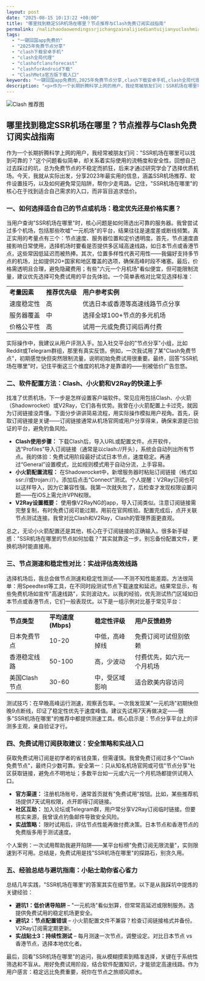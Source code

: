 ```yaml
---
layout: post
date: "2025-08-15 10:13:22 +08:00"
title: "哪里找到稳定SSR机场在哪里？节点推荐与Clash免费订阅实战指南"
permalink: /nalizhaodaowendingssrjichangzainalijiediantuijianyuclashmianfeidingyueshizhanzhinan/
tags:
  - "一键回国app免费的"
  - "2025年免费节点分享"
  - "clash下载安卓手机"
  - "clash全局代理"
  - "clashofclansforecast"
  - "clashforAndroid下载"
  - "ClashMeta官方版下载入口"
keywords: "一键回国app免费的,2025年免费节点分享,clash下载安卓手机,clash全局代理,clashofclansforecast,clashforAndroid下载,ClashMeta官方版下载入口"
description: "<p>作为一个长期折腾科学上网的用户，我经常被朋友们问：SSR机场在哪里可以找到可靠的？这个问题看似简单，却关系着实际使用的流畅度和安全性。回想自己过去踩过的坑，总为免费节点的不稳定而抓狂，后来才通过研究学会了选择优质机场。今天，我就从实际出发，分享2023年最实用的信息，涵盖SSR机场推荐、软件设置技巧，以及如何避免常见陷阱，帮你少走弯路。记住，SSR机场在哪里的核心在于找到适合自己需求的入口，而非盲目追求低价。</p>"
---
```


![Clash 推荐图](https://clashjd.github.io/assets/img/机场节点推荐.png)

## 哪里找到稳定SSR机场在哪里？节点推荐与Clash免费订阅实战指南

<p>作为一个长期折腾科学上网的用户，我经常被朋友们问："SSR机场在哪里可以找到可靠的？"这个问题看似简单，却关系着实际使用的流畅度和安全性。回想自己过去踩过的坑，总为免费节点的不稳定而抓狂，后来才通过研究学会了选择优质机场。今天，我就从实际出发，分享2023年最实用的信息，涵盖SSR机场推荐、软件设置技巧，以及如何避免常见陷阱，帮你少走弯路。记住，"SSR机场在哪里"的核心在于找到适合自己需求的入口，而非盲目追求低价。</p>
<h3>一、如何选择适合自己的节点或机场：稳定优先还是价格实惠？</h3>
<p>当用户查询"SSR机场在哪里"时，核心问题是如何筛选出可靠的服务器。我曾尝试过多个机场，包括那些吹嘘"一元机场"的平台，结果往往是速度差或断线频繁。真正实用的考量点有三个：节点速度、服务器位置和定价透明度。首先，节点速度直接影响日常使用，选择机场时要看是否提供多区域高速线路，如日本节点或香港节点，这些常因低延迟而被热捧。其次，位置多样性代表可用性——我偏好支持多节点的机场，比如提供20+国家和地区覆盖的选项，确保高峰时段不堵塞。最后，价格需透明且合理，避免隐藏费用；有些"六元一个月机场"看似便宜，但可能限制流量，建议优先选择可免费试用的平台先体验。一个简单表格对比常见选择标准：</p>
<table>
<tr><td><b>考量因素</b></td><td><b>推荐优先级</b></td><td><b>用户参考实例</b></td></tr>
<tr><td>速度稳定性</td><td>高</td><td>优选日本或香港等高速线路节点分享</td></tr>
<tr><td>服务器覆盖</td><td>中</td><td>选择全球100+节点的多元机场</td></tr>
<tr><td>价格公平性</td><td>高</td><td>试用一元或免费订阅后再付费</td></tr>
</table>
<p>实际操作中，我建议从用户评测入手。加入社交平台的"节点分享"小组，比如Reddit或Telegram群组，那里有真实反馈。例如，一次我试用了某"Clash免费节点"，初期感觉快但突然限制流量，说明初始免费试用很重要。最终，回答"SSR机场在哪里"时，记住平衡这三个维度的机场才是靠谱的——别被低价广告忽悠。</p>
<h3>二、软件配置方法：Clash、小火箭和V2Ray的快速上手</h3>
<p>找准了优质机场，下一步是怎样设置客户端软件。常见应用包括Clash、小火箭（Shadowrocket）或V2Ray，它们各有优势。我曾在小火箭配置上卡过壳，就因为订阅链接没弄懂。下面分步讲讲简易流程，用实际操作模拟用户视角。首先，获取订阅链接是关键——订阅链接通常从机场官网或用户分享得来，确保来源是已验证的平台，避免钓鱼风险。</p>
<ul>
<li><b>Clash使用步骤：</b> 下载Clash后，导入URL或配置文件。点开软件，选“Profiles”导入订阅链接（通常是以clash://开头），系统会自动列出所有节点。我的体验：免费试用阶段最好试试日本节点，速度稳定。再通过“General”设置模式，比如规则模式用于自动分流，上手容易。</li>
<li><b>小火箭配置流程：</b> 在Shadowrocket中，新增服务器时粘贴订阅链接（格式如ssr://或trojan://）。添加后点击“Connect”测试。个人提醒：V2Ray订阅也可以这样导入，因为它兼容性强。我第一次就失败了，后检查才发现权限设置问题——在iOS上需允许VPN权限。</li>
<li><b>V2Ray设置概要：</b> 使用像V2RayNG的app，导入订阅类似。注意订阅链接需完整复制，有时免费订阅可能过期，用前在官网核验。配置完成后，点开关联节点测试连接。我曾对比Clash和V2Ray，Clash的管理界面更直观。</li>
</ul>
<p>总之，无论小火箭配置还是其他，核心在于订阅链接的正确输入。很多新手疑惑："SSR机场在哪里的节点如何加载？"其实就靠这一步。别忘备份配置文件，更换机场时能直接用。</p>
<h3>三、节点测速和稳定性对比：实战评估高效线路</h3>
<p>选择机场后，我总会做节点测速和稳定性测试——不测不知性能差距。方法很简单：用Speedtest等工具，在不同时段测试节点下载速度和延迟。结果常显示，有些免费机场如宣传"高速线路"，实则波动大。以我的经验，优先测试热门区域如日本节点或香港节点，它们一般表现优。以下是一组示例对比基于常见平台：</p>
<table>
<tr><td><b>节点类型</b></td><td><b>平均速度(Mbps)</b></td><td><b>稳定性评级</b></td><td><b>用户反馈趋势</b></td></tr>
<tr><td>日本免费节点</td><td>10-20</td><td>中低，高峰掉线</td><td>免费订阅可试但别依赖</td></tr>
<tr><td>香港稳定线路</td><td>50-100</td><td>高，少波动</td><td>付费优先，如六元一个月机场</td></tr>
<tr><td>美国Clash节点</td><td>30-60</td><td>中，受区域影响</td><td>适合欧美内容访问</td></tr>
</table>
<p>测试技巧：在早晚高峰运行测速，观察丢包率。一次我发现某"一元机场"初期快但晚9点断线，印证了稳定性优先于速度峰值。建议先试用7天再做决定——很多"SSR机场在哪里"的推荐中都提供测速工具。核心启示是：节点分享平台上的评测多主观，亲自验证才行。</p>
<h3>四、免费试用订阅获取建议：安全策略和实战入口</h3>
<p>获取免费试用订阅是初学者的省钱良策，但需谨慎。我曾免费订阅过多个"Clash免费节点"，最终只少数可靠。安全第一：只从知名机场官网或可信"节点分享"社区获取链接，避免点不明地址；多数平台如一元或六元一个月机场都提供试用入口。</p>
<ul>
<li><b>官方渠道：</b> 注册机场账号，通常首页就有"免费试用"按钮。比如，某些推荐机场提供7天试用权限，点开即得订阅链接。</li>
<li><b>社区互助：</b> 加入论坛或Telegram群，用户常分享V2Ray订阅临时链接。但要核实来源，我曾误点钓鱼邮件导致安全风险。</li>
<li><b>实战策略：</b> 限时试用后，评估节点性能再做付费决策。日本节点和香港节点的免费版多用于测试速度。</li>
</ul>
<p>个人案例：一次试用帮助我避开陷阱——某平台标榜"免费订阅无限流量"，实则限速到不可用。总结是，免费试用是找"SSR机场在哪里"的探路石，别贪久用。</p>
<h3>五、经验总结与避坑指南：小贴士助你省心省力</h3>
<p>总结几年实践，"SSR机场在哪里"的答案其实在细节里。以下是从我踩坑中提炼的关键经验：</p>
<ul>
<li><b>避坑1：低价诱导陷阱</b> – "一元机场"看似划算，但常常高延迟或限制服务。选提供免费试用的稳定机场更安全。</li>
<li><b>避坑2：节点配置错误</b> – 小火箭配置文件不兼容？检查订阅链接格式并备份。V2Ray订阅需定期更新。</li>
<li><b>实战贴士3：持续性测试</b> – 每月测速一次节点，调整设定。对比日本节点 vs 香港节点，选择本地优化者。</li>
</ul>
<p>最后，回看"SSR机场在哪里"的追问，我从模糊摸索到精准选择，关键在于系统性筛选和不盲从。用好免费试用阶段，结合软件配置知识，才能锁定高速线路。作为用户感言：稳定远比免费重要，祝你在节点之旅顺风顺水。</p>